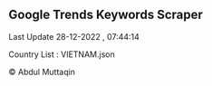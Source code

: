 

## Google Trends Keywords Scraper 
 
Last Update 28-12-2022 , 07:44:14

Country List :
VIETNAM.json



© Abdul Muttaqin 

